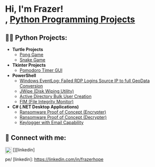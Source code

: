 <h1>Hi, I'm Frazer! <br/><a href="https://github.com/frazerhope"></a>, <a href="https://www.linkedin.com/in/frazer-hope/">Python Programming Projects</a></h1>

<h2>👨‍💻 Python Projects:</h2>

- <b>Turtle Projects</b>
  - [Pong Game](https://github.com/frazerhope/pong_game)
  - [Snake Game](https://github.com/frazerhope/snake_game)
- <b>Tkinter Projects</b>
  - [Pomodoro Timer GUI](https://github.com/frazerhope/pomodoro_timer) 
- <b>PowerShell</b>
  - [Windows EventLog: Failed RDP Logins Source IP to full GeoData Conversion](https://github.com/frazerhope/Sentinel-Lab)
  - [JWipe (Disk Wiping Utility)](https://github.com/frazerhope/Jwipe.PowerShell)
  - [Active Directory Bulk User Creation](https://github.com/frazerhope/AD_PS)
  - [FIM (File Integrity Monitor)](https://github.com/frazerhope/PowerShell-Integrity-FIM)
- <b>C# (.NET Desktop Applications)</b>
  - [Ransomware Proof of Concept (Encrypter)](https://github.com/frazerhope/EncrypterPOC)
  - [Ransomware Proof of Concept (Decrypter)](https://github.com/frazerhope/DecrypterPOC)
  - [Keylogger with Email Capability](https://github.com/frazerhope/Key-Logger-With-Email)

<h2> 🤳 Connect with me:</h2>


[<img align="left" alt="frazerhope | LinkedIn" width="22px" src="https://cdn.jsdelivr.net/npm/simple-icons@v3/icons/linkedin.svg" />][linkedin]


pe/
[linkedin]: https://linkedin.com/in/frazerhope

<!--
**frazerhope/frazerhope** is a ✨ _special_ ✨ repository because its `README.md` (this file) appears on your GitHub profile.
